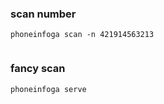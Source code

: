### scan number
```
phoneinfoga scan -n 421914563213
                       
```

### fancy scan
```
phoneinfoga serve
```
